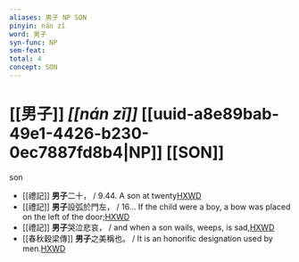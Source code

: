 ```yaml
---
aliases: 男子 NP SON
pinyin: nán zǐ
word: 男子
syn-func: NP
sem-feat: 
total: 4
concept: SON 
---
```

# [[男子]] *[[nán zǐ]]*  [[uuid-a8e89bab-49e1-4426-b230-0ec7887fd8b4|NP]] [[SON]]
son
 - [[禮記]] **男子**二十， / 9.44. A son at twenty[HXWD](https://hxwd.org/textview.html?location=KR1d0052_tls_001-28a.3)
 - [[禮記]] **男子**設弧於門左， / 16... If the child were a boy, a bow was placed on the left of the door;[HXWD](https://hxwd.org/textview.html?location=KR1d0052_tls_012-42a.14)
 - [[禮記]] **男子**哭泣悲哀， / and when a son wails, weeps, is sad,[HXWD](https://hxwd.org/textview.html?location=KR1d0052_tls_036-8a.12)
 - [[春秋穀梁傳]] **男子**之美稱也。 / It is an honorific designation used by men.[HXWD](https://hxwd.org/textview.html?location=KR1e0008_tls_001-3a.10)